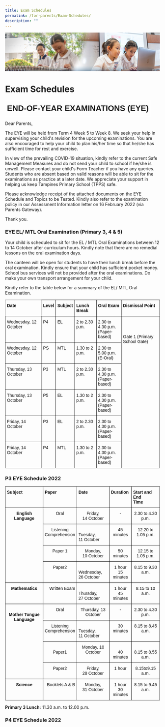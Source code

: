 ```yaml
---
title: Exam Schedules
permalink: /for-parents/Exam-Schedules/
description: ""
---
```

![](/images/ForParents.jpg)

Exam Schedules
==============


<style type="text/css">
.tg  {border-collapse:collapse;border-spacing:0;}
.tg td{border-color:black;border-style:solid;border-width:1px;font-family:Arial, sans-serif;font-size:14px;
  overflow:hidden;padding:10px 5px;word-break:normal;}
.tg th{border-color:black;border-style:solid;border-width:1px;font-family:Arial, sans-serif;font-size:14px;
  font-weight:normal;overflow:hidden;padding:10px 5px;word-break:normal;}
.tg .tg-ng5i{border-color:#ffffff;font-size:26px;font-weight:bold;text-align:center;vertical-align:top}
</style>
<table class="tg">
<thead>
  <tr>
    <td class="tg-ng5i">END-OF-YEAR EXAMINATIONS (EYE)</td>
  </tr>
</thead>
</table>

Dear Parents,

The EYE will be held from Term 4 Week 5 to Week 8. We seek your help in supervising your child's revision for the upcoming examinations. You are also encouraged to help your child to plan his/her time so that he/she has sufficient time for rest and exercise.

In view of the prevailing COVID-19 situation, kindly refer to the current Safe Management Measures and do not send your child to school if he/she is unwell. Please contact your child's Form Teacher if you have any queries. Students who are absent based on valid reasons will be able to sit for the examinations as practice at a later date. We appreciate your support in helping us keep Tampines Primary School (TPPS) safe.

Please acknowledge receipt of the attached documents on the EYE Schedule and Topics to be Tested. Kindly also refer to the examination policy in our Assessment Information letter on 16 February 2022 (via Parents Gateway).

Thank you.

### **EYE EL/ MTL Oral Examination (Primary 3, 4 & 5)**

Your child is scheduled to sit for the EL / MTL Oral Examinations between 12 to 14 October after curriculum hours. Kindly note that there are no remedial lessons on the oral examination days.

The canteen will be open for students to have their lunch break before the oral examination. Kindly ensure that your child has sufficient pocket money. School bus services will not be provided after the oral examinations. Do make your own transport arrangement for your child.

Kindly refer to the table below for a summary of the EL/ MTL Oral Examination.

<style type="text/css">
.tg  {border-collapse:collapse;border-spacing:0;}
.tg td{border-color:black;border-style:solid;border-width:1px;font-family:Arial, sans-serif;font-size:14px;
  overflow:hidden;padding:10px 5px;word-break:normal;}
.tg th{border-color:black;border-style:solid;border-width:1px;font-family:Arial, sans-serif;font-size:14px;
  font-weight:normal;overflow:hidden;padding:10px 5px;word-break:normal;}
.tg .tg-dx9w{border-color:inherit;color:#121212;font-weight:bold;text-align:left;vertical-align:top}
.tg .tg-clkh{color:#121212;font-weight:bold;text-align:left;vertical-align:top}
.tg .tg-kk00{color:#121212;text-align:left;vertical-align:top}
</style>
<table class="tg">
<thead>
  <tr>
    <th class="tg-dx9w">Date</th>
    <th class="tg-clkh">Level</th>
    <th class="tg-clkh">Subject</th>
    <th class="tg-clkh">Lunch Break</th>
    <th class="tg-clkh">Oral Exam</th>
    <th class="tg-clkh">Dismissal Point</th>
  </tr>
</thead>
<tbody>
  <tr>
    <td class="tg-kk00"><span style="font-weight:normal;color:#121212">Wednesday, 12 October</span></td>
    <td class="tg-kk00"><span style="font-weight:normal;color:#121212">P4</span></td>
    <td class="tg-kk00"><span style="font-weight:normal;color:#121212">EL</span></td>
    <td class="tg-kk00"><span style="font-weight:normal;color:#121212">2 to 2.30 p.m.</span></td>
    <td class="tg-kk00"><span style="font-weight:normal;color:#121212">2.30 to 4.30 p.m.</span><br><span style="font-weight:normal;color:#121212">(Paper-based)</span></td>
    <td class="tg-kk00" rowspan="6"><span style="font-weight:normal;color:#121212"> </span><br><span style="font-weight:normal;color:#121212"> </span><br><span style="font-weight:normal;color:#121212"> </span><br><span style="font-weight:normal;color:#121212">Gate 1 (Primary School Gate)</span></td>
  </tr>
  <tr>
    <td class="tg-kk00"><span style="font-weight:normal;color:#121212">Wednesday, 12 October</span></td>
    <td class="tg-kk00"><span style="font-weight:normal;color:#121212">PS</span></td>
    <td class="tg-kk00"><span style="font-weight:normal;color:#121212">MTL</span></td>
    <td class="tg-kk00"><span style="font-weight:normal;color:#121212">1.30 to 2 p.m.</span></td>
    <td class="tg-kk00"><span style="font-weight:normal;color:#121212">2.30 to 5.00 p.m.</span><br><span style="font-weight:normal;color:#121212">(E-Oral)</span></td>
  </tr>
  <tr>
    <td class="tg-kk00"><span style="font-weight:normal;color:#121212">Thursday, 13 October</span></td>
    <td class="tg-kk00"><span style="font-weight:normal;color:#121212">P3</span></td>
    <td class="tg-kk00"><span style="font-weight:normal;color:#121212">MTL</span></td>
    <td class="tg-kk00"><span style="font-weight:normal;color:#121212">2 to 2.30 p.m.</span></td>
    <td class="tg-kk00"><span style="font-weight:normal;color:#121212">2.30 to 4.30 p.m.</span><br><span style="font-weight:normal;color:#121212">(Paper-based)</span></td>
  </tr>
  <tr>
    <td class="tg-kk00"><span style="font-weight:normal;color:#121212">Thursday, 13 October</span></td>
    <td class="tg-kk00"><span style="font-weight:normal;color:#121212">P5</span></td>
    <td class="tg-kk00"><span style="font-weight:normal;color:#121212">EL</span></td>
    <td class="tg-kk00"><span style="font-weight:normal;color:#121212">1.30 to 2 p.m.</span></td>
    <td class="tg-kk00"><span style="font-weight:normal;color:#121212">2.30 to 4.30 p.m.</span><br><span style="font-weight:normal;color:#121212">(Paper-based)</span></td>
  </tr>
  <tr>
    <td class="tg-kk00"><span style="font-weight:normal;color:#121212">Friday, 14 October</span></td>
    <td class="tg-kk00"><span style="font-weight:normal;color:#121212">P3</span></td>
    <td class="tg-kk00"><span style="font-weight:normal;color:#121212">EL</span></td>
    <td class="tg-kk00"><span style="font-weight:normal;color:#121212">2 to 2.30 p.m.</span></td>
    <td class="tg-kk00"><span style="font-weight:normal;color:#121212">2.30 to 4.30 p.m.</span><br><span style="font-weight:normal;color:#121212">(Paper-based)</span></td>
  </tr>
  <tr>
    <td class="tg-kk00"><span style="font-weight:normal;color:#121212">Friday, 14 October</span></td>
    <td class="tg-kk00"><span style="font-weight:normal;color:#121212">P4</span></td>
    <td class="tg-kk00"><span style="font-weight:normal;color:#121212">MTL</span></td>
    <td class="tg-kk00"><span style="font-weight:normal;color:#121212">1.30 to 2 p.m.</span></td>
    <td class="tg-kk00"><span style="font-weight:normal;color:#121212">2.30 to 4.30 p.m.</span><br><span style="font-weight:normal;color:#121212">(Paper-based)</span></td>
  </tr>
</tbody>
</table>


### **P3 EYE Schedule 2022**

<style type="text/css">
.tg  {border-collapse:collapse;border-spacing:0;}
.tg td{border-color:black;border-style:solid;border-width:1px;font-family:Arial, sans-serif;font-size:14px;
  overflow:hidden;padding:10px 5px;word-break:normal;}
.tg th{border-color:black;border-style:solid;border-width:1px;font-family:Arial, sans-serif;font-size:14px;
  font-weight:normal;overflow:hidden;padding:10px 5px;word-break:normal;}
.tg .tg-kf4z{color:#121212;font-weight:bold;text-align:center;vertical-align:top}
.tg .tg-fd4l{color:#121212;text-align:right;vertical-align:top}
.tg .tg-clkh{color:#121212;font-weight:bold;text-align:left;vertical-align:top}
.tg .tg-21zi{color:#121212;text-align:center;vertical-align:top}
.tg .tg-kk00{color:#121212;text-align:left;vertical-align:top}
</style>
<table class="tg">
<thead>
  <tr>
    <th class="tg-clkh">Subject </th>
    <th class="tg-clkh">Paper </th>
    <th class="tg-clkh">Date </th>
    <th class="tg-clkh">Duration </th>
    <th class="tg-clkh">Start and End <br>Time </th>
  </tr>
</thead>
<tbody>
  <tr>
    <td class="tg-kf4z" rowspan="4">English Language</td>
    <td class="tg-21zi"><span style="font-weight:normal;color:#121212">Oral</span> </td>
    <td class="tg-21zi"><span style="font-weight:normal;color:#121212">Friday,</span> <br><span style="font-weight:normal;color:#121212">14 October</span> </td>
    <td class="tg-21zi"><span style="font-weight:normal;color:#121212">-</span> </td>
    <td class="tg-21zi"><span style="font-weight:normal;color:#121212">2.30 to 4.30 p.m.</span> </td>
  </tr>
  <tr>
    <td class="tg-21zi"><span style="font-weight:normal;color:#121212">Listening</span> <br><span style="font-weight:normal;color:#121212">Comprehension</span> </td>
    <td class="tg-kk00"><br>Tuesday,<br>11 October<br></td>
    <td class="tg-21zi"><span style="font-weight:normal;color:#121212">45 minutes</span> </td>
    <td class="tg-21zi"><span style="font-weight:normal;color:#121212">12.20 to 1.05 p.m.</span> </td>
  </tr>
  <tr>
    <td class="tg-21zi"><span style="font-weight:normal;color:#121212">Paper 1</span> </td>
    <td class="tg-21zi"><span style="font-weight:normal;color:#121212">Monday,</span> <br><span style="font-weight:normal;color:#121212">10 October</span> </td>
    <td class="tg-21zi"><span style="font-weight:normal;color:#121212">50 minutes</span> </td>
    <td class="tg-21zi"><span style="font-weight:normal;color:#121212">12.15 to 1.05 p.m.</span> </td>
  </tr>
  <tr>
    <td class="tg-21zi"><span style="font-weight:normal;color:#121212">Paper2</span> </td>
    <td class="tg-kk00"><br>Wednesday,<br>26 October<br></td>
    <td class="tg-21zi"><span style="font-weight:normal;color:#121212">1 hour</span> <br><span style="font-weight:normal;color:#121212">15 minutes</span> </td>
    <td class="tg-21zi"><span style="font-weight:normal;color:#121212">8.15 to 9.30 a.m.</span> </td>
  </tr>
  <tr>
    <td class="tg-kf4z">Mathematics </td>
    <td class="tg-fd4l"><span style="font-weight:normal;color:#121212">Written Exam</span> </td>
    <td class="tg-kk00"><br>Thursday,<br>27 October<br></td>
    <td class="tg-21zi"><span style="font-weight:normal;color:#121212">1 hour</span> <br><span style="font-weight:normal;color:#121212">45 minutes</span> </td>
    <td class="tg-21zi"><span style="font-weight:normal;color:#121212">8.15 to 10 a.m.</span> </td>
  </tr>
  <tr>
    <td class="tg-kf4z" rowspan="4"> <br>Mother Tongue Language </td>
    <td class="tg-21zi"><span style="font-weight:normal;color:#121212">Oral</span> </td>
    <td class="tg-21zi"><span style="font-weight:normal;color:#121212">Thursday, 13 October</span> </td>
    <td class="tg-21zi"><span style="font-weight:normal;color:#121212">-</span> </td>
    <td class="tg-21zi"><span style="font-weight:normal;color:#121212">2.30 to 4.30 p.m.</span> </td>
  </tr>
  <tr>
    <td class="tg-21zi"><span style="font-weight:normal;color:#121212">Listening</span> <br><span style="font-weight:normal;color:#121212">Comprehension</span> </td>
    <td class="tg-kk00"><br>Tuesday,<br>11 October<br></td>
    <td class="tg-21zi"><span style="font-weight:normal;color:#121212">30 minutes</span> </td>
    <td class="tg-21zi"><span style="font-weight:normal;color:#121212">8.15 to 8.45 a.m.</span> </td>
  </tr>
  <tr>
    <td class="tg-kf4z"> <br><span style="font-weight:normal;color:#121212">Paper1</span> </td>
    <td class="tg-21zi"><span style="font-weight:normal;color:#121212">Monday, 10 October</span> </td>
    <td class="tg-kf4z"> <br><span style="font-weight:normal;color:#121212">40 minutes</span> </td>
    <td class="tg-kf4z"> <br><span style="font-weight:normal;color:#121212">8.15 to 8.55 a.m.</span> </td>
  </tr>
  <tr>
    <td class="tg-21zi"><span style="font-weight:normal;color:#121212">Paper2</span> </td>
    <td class="tg-21zi"><span style="font-weight:normal;color:#121212">Friday,</span> <br><span style="font-weight:normal;color:#121212">28 October</span> </td>
    <td class="tg-21zi"><span style="font-weight:normal;color:#121212">1 hour</span> </td>
    <td class="tg-21zi"><span style="font-weight:normal;color:#121212">8.15to9.15 a.m.</span> </td>
  </tr>
  <tr>
    <td class="tg-kf4z">Science </td>
    <td class="tg-fd4l"><span style="font-weight:normal;color:#121212">Booklets A &amp; B</span> </td>
    <td class="tg-21zi"><span style="font-weight:normal;color:#121212">Monday,</span> <br><span style="font-weight:normal;color:#121212">31 October</span> </td>
    <td class="tg-21zi"><span style="font-weight:normal;color:#121212">1 hour</span> <br><span style="font-weight:normal;color:#121212">30 minutes</span> </td>
    <td class="tg-21zi"><span style="font-weight:normal;color:#121212">8.15 to 9.45 a.m.</span></td>
  </tr>
</tbody>
</table>

<b>Primary 3 Lunch:</b> 11.30 a.m. to 12.00 p.m.

### **P4 EYE Schedule 2022**